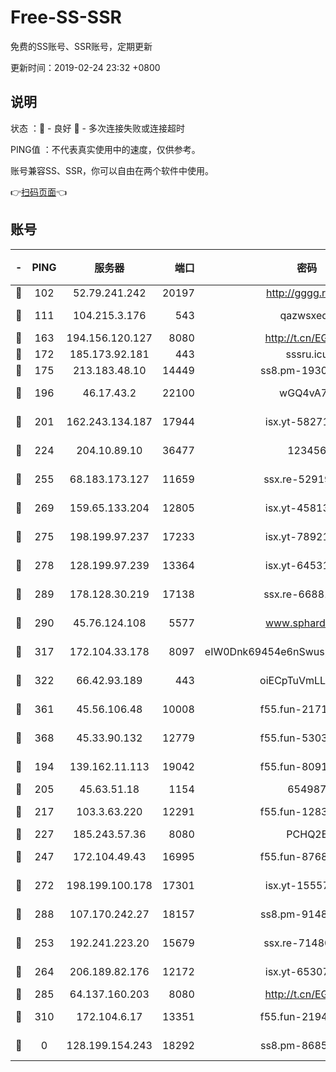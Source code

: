 # Free-SS-SSR

免费的SS账号、SSR账号，定期更新

更新时间：2019-02-24 23:32 +0800

## 说明

状态     ：🙂 - 良好 🙁 - 多次连接失败或连接超时

PING值   ：不代表真实使用中的速度，仅供参考。

账号兼容SS、SSR，你可以自由在两个软件中使用。

👉[扫码页面](https://liesauer.github.io/free-ss-ssr.github.io/)👈

## 账号

|-|PING|服务器|端口|密码|加密方式|区域|
|:----:|:----:|:-----:|-----:|:----:|:----:|:----:|
|🙂|102|52.79.241.242|20197|http://gggg.rocks|chacha20|KR|
|🙂|111|104.215.3.176|543|qazwsxedc|aes-256-gcm|JP|
|🙂|163|194.156.120.127|8080|http://t.cn/EGJIyrl|rc4-md5|RU|
|🙂|172|185.173.92.181|443|sssru.icu|rc4-md5|RU|
|🙂|175|213.183.48.10|14449|ss8.pm-19302630|rc4-md5|RU|
|🙂|196|46.17.43.2|22100|wGQ4vA7D|aes-256-gcm|RU|
|🙂|201|162.243.134.187|17944|isx.yt-58271425|aes-256-cfb|US|
|🙂|224|204.10.89.10|36477|123456|aes-256-cfb|US|
|🙂|255|68.183.173.127|11659|ssx.re-52919740|aes-256-cfb|US|
|🙂|269|159.65.133.204|12805|isx.yt-45813634|aes-256-cfb|SG|
|🙂|275|198.199.97.237|17233|isx.yt-78921785|aes-256-cfb|US|
|🙂|278|128.199.97.239|13364|isx.yt-64531028|aes-256-cfb|SG|
|🙂|289|178.128.30.219|17138|ssx.re-66881258|aes-256-cfb|SG|
|🙂|290|45.76.124.108|5577|www.sphard.com|aes-256-cfb|AU|
|🙂|317|172.104.33.178|8097|eIW0Dnk69454e6nSwuspv9DmS201tQ0D|aes-256-cfb|SG|
|🙂|322|66.42.93.189|443|oiECpTuVmLLxk4Ts|aes-256-cfb|US|
|🙂|361|45.56.106.48|10008|f55.fun-21710471|aes-256-cfb|US|
|🙂|368|45.33.90.132|12779|f55.fun-53037025|aes-256-cfb|US|
|🙂|194|139.162.11.113|19042|f55.fun-80913463|aes-256-cfb|SG|
|🙂|205|45.63.51.18|1154|654987|chacha20|US|
|🙂|217|103.3.63.220|12291|f55.fun-12834026|aes-256-cfb|SG|
|🙂|227|185.243.57.36|8080|PCHQ2E|rc4-md5|US|
|🙂|247|172.104.49.43|16995|f55.fun-87684540|aes-256-cfb|SG|
|🙂|272|198.199.100.178|17301|isx.yt-15557891|aes-256-cfb|US|
|🙂|288|107.170.242.27|18157|ss8.pm-91485344|aes-256-cfb|US|
|🙁|253|192.241.223.20|15679|ssx.re-71480022|aes-256-cfb|US|
|🙁|264|206.189.82.176|12172|isx.yt-65307149|aes-256-cfb|SG|
|🙁|285|64.137.160.203|8080|http://t.cn/EGJIyrl|rc4-md5|CA|
|🙁|310|172.104.6.17|13351|f55.fun-21946143|aes-256-cfb|US|
|🙁|0|128.199.154.243|18292|ss8.pm-86852078|aes-256-cfb|SG|
